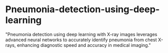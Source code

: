 # Pneumonia-detection-using-deep-learning
"Pneumonia detection using deep learning with X-ray images leverages advanced neural networks to accurately identify pneumonia from chest X-rays, enhancing diagnostic speed and accuracy in medical imaging."
